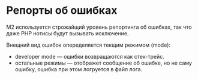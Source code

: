 # Репорты об ошибках

M2 используется строжайщий уровень репортинга об ошибках, так что даже PHP нотисы будут вызывать исключение.

Внещний вид ошибок опеределяется текщим режимом (mode):

* developer mode — ошибки возвращаются как стек-трейс.
* остальные режимы — отображет сообщение об ошибке, но не саму ошибку, ошибка при этом логруется в файл лога.
